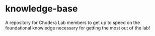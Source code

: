 # knowledge-base
A repository for Chodera Lab members to get up to speed on the foundational knowledge necessary for getting the most out of the lab!
